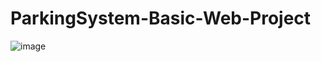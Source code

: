 # ParkingSystem-Basic-Web-Project
![image](https://github.com/IvayloShopov33/ParkingSystem-Basic-Web-Project/assets/133992028/42a44678-6b45-436b-98df-4c59e88c3cd8)
